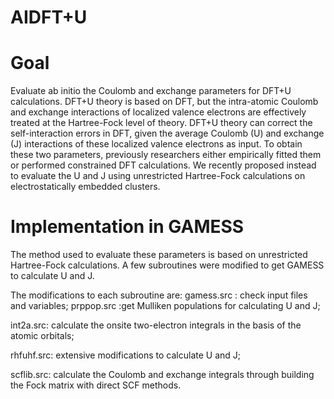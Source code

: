 # AIDFT+U

# Goal
Evaluate ab initio the Coulomb and exchange parameters for DFT+U calculations. DFT+U theory is based on DFT, but the intra-atomic Coulomb and exchange interactions of localized valence electrons are effectively treated at the Hartree-Fock level of theory. DFT+U theory can correct the self-interaction errors in DFT, given the average Coulomb (U) and exchange (J) interactions of these localized valence electrons as input. To obtain these two parameters, previously researchers either empirically fitted them or performed constrained DFT calculations. We recently proposed instead to evaluate the U and J using unrestricted Hartree-Fock calculations on electrostatically embedded clusters.

# Implementation in GAMESS
The method used to evaluate these parameters is based on unrestricted Hartree-Fock calculations. A few subroutines were modified to get GAMESS to calculate U and J.

The modifications to each subroutine are: gamess.src : check input files and variables; prppop.src :get Mulliken populations for calculating U and J;

int2a.src: calculate the onsite two-electron integrals in the basis of the atomic orbitals;

rhfuhf.src: extensive modifications to calculate U and J;

scflib.src: calculate the Coulomb and exchange integrals through building the Fock matrix with direct SCF methods.
